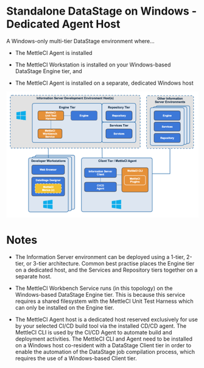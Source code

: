 # Standalone DataStage on Windows - Dedicated Agent Host

A Windows-only multi-tier DataStage environment where…

*   The MettleCI Agent is installed
    
*   The MettleCI Workstation is installed on your Windows-based DataStage Engine tier, and
    
*   The MettleCI Agent is installed on a separate, dedicated Windows host
    

![](./attachments/Default%20Deployment%20Topology.png)

# Notes

*   The Information Server environment can be deployed using a 1-tier, 2-tier, or 3-tier architecture. Common best practise places the Engine tier on a dedicated host, and the Services and Repository tiers together on a separate host.
    
*   The MettleCI Workbench Service runs (in this topology) on the Windows-based DataStage Engine tier. This is because this service requires a shared filesystem with the MettleCI Unit Test Harness which can only be installed on the Engine tier.
    
*   The MettleCI Agent host is a dedicated host reserved exclusively for use by your selected CI/CD build tool via the installed CD/CD agent. The MettleCI CLI is used by the CI/CD Agent to automate build and deployment activities. The MettleCI CLI and Agent need to be installed on a Windows host co-resident with a DataStage Client tier in order to enable the automation of the DataStage job compilation process, which requires the use of a Windows-based Client tier.